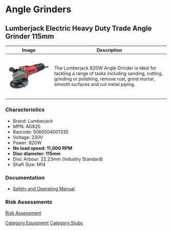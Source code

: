 # Angle Grinders

## Lumberjack Electric Heavy Duty Trade Angle Grinder 115mm

| Image                       | Description                                                                                                                                                                                  |
|-----------------------------|----------------------------------------------------------------------------------------------------------------------------------------------------------------------------------------------|
| ![AG820](ag820/AG820_0.jpg) | The Lumberjack 820W Angle Grinder is ideal for tackling a range of tasks including sanding, cutting, grinding or polishing, remove rust, grind mortar, smooth surfaces and cut metal piping. |

### Characteristics

- Brand: Lumberjack
- MPN: AG820
- Barcode: 5060504001335
- Voltage: 230V
- Power: 820W
- **No load speed: 11,000 RPM**
- **Disc diameter: 115mm**
- Disc Arbour: 22.23mm (Industry Standard)
- Shaft Size: M14

### Documentation

- [Safety and Operating Manual](ag820/AG820_Manual.pdf)

### Risk Assessments

[Risk Assessment](https://docs.google.com/document/d/1Ogk6B6C3GnDdjj43Wni3dsWTDIYYpGBI/edit?usp=sharing&ouid=112612275117000682260&rtpof=true&sd=true)

[Category:Equipment](Category:Equipment "wikilink")
[Category:Stubs](Category:Stubs "wikilink")
